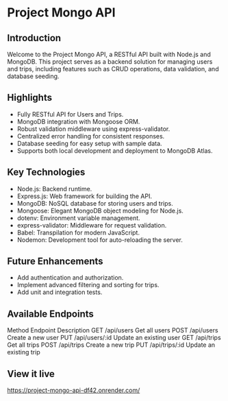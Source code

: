 # Project Mongo API
## Introduction
Welcome to the Project Mongo API, a RESTful API built with Node.js and MongoDB. This project serves as a backend solution for managing users and trips, including features such as CRUD operations, data validation, and database seeding.

## Highlights
- Fully RESTful API for Users and Trips.
- MongoDB integration with Mongoose ORM.
- Robust validation middleware using express-validator.
- Centralized error handling for consistent responses.
- Database seeding for easy setup with sample data.
- Supports both local development and deployment to MongoDB Atlas.

## Key Technologies
- Node.js: Backend runtime.
- Express.js: Web framework for building the API.
- MongoDB: NoSQL database for storing users and trips.
- Mongoose: Elegant MongoDB object modeling for Node.js.
- dotenv: Environment variable management.
- express-validator: Middleware for request validation.
- Babel: Transpilation for modern JavaScript.
- Nodemon: Development tool for auto-reloading the server.

## Future Enhancements
- Add authentication and authorization.
- Implement advanced filtering and sorting for trips.
- Add unit and integration tests.

## Available Endpoints
Method	  Endpoint	        Description
GET	      /api/users	      Get all users
POST	    /api/users	      Create a new user
PUT	      /api/users/:id	  Update an existing user
GET	      /api/trips	      Get all trips
POST    	/api/trips	      Create a new trip
PUT	      /api/trips/:id	  Update an existing trip

## View it live

https://project-mongo-api-df42.onrender.com/
